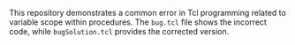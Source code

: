 This repository demonstrates a common error in Tcl programming related to variable scope within procedures. The `bug.tcl` file shows the incorrect code, while `bugSolution.tcl` provides the corrected version.